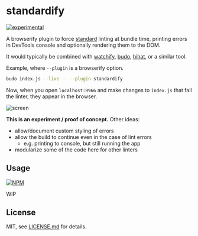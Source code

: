 # standardify

[![experimental](http://badges.github.io/stability-badges/dist/experimental.svg)](http://github.com/badges/stability-badges)

A browserify plugin to force [standard](http://npmjs.com/package/standard) linting at bundle time, printing errors in DevTools console and optionally rendering them to the DOM.

It would typically be combined with [watchify](https://www.npmjs.com/package/watchify), [budo](https://www.npmjs.com/package/budo), [hihat](https://www.npmjs.com/package/hihat), or a similar tool.

Example, where `--plugin` is a browserify option.

```sh
budo index.js --live -- --plugin standardify
```

Now, when you open `localhost:9966` and make changes to `index.js` that fail the linter, they appear in the browser.

![screen](http://i.imgur.com/KfZ4Pz3.png)

__This is an experiment / proof of concept.__ Other ideas:

- allow/document custom styling of errors
- allow the build to continue even in the case of lint errors
  - e.g. printing to console, but still running the app
- modularize some of the code here for other linters

## Usage

[![NPM](https://nodei.co/npm/standardify.png)](https://www.npmjs.com/package/standardify)

WIP

## License

MIT, see [LICENSE.md](http://github.com/mattdesl/standardify/blob/master/LICENSE.md) for details.
